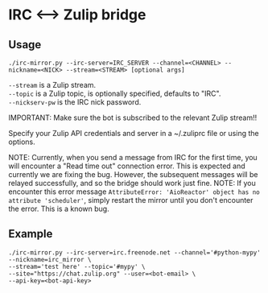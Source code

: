# IRC <--> Zulip bridge

## Usage

```
./irc-mirror.py --irc-server=IRC_SERVER --channel=<CHANNEL> --nickname=<NICK> --stream=<STREAM> [optional args]
```

`--stream` is a Zulip stream.  
`--topic` is a Zulip topic, is optionally specified, defaults to "IRC".  
`--nickserv-pw` is the IRC nick password.

IMPORTANT: Make sure the bot is subscribed to the relevant Zulip stream!!

Specify your Zulip API credentials and server in a ~/.zuliprc file or using the options.

NOTE: Currently, when you send a message from IRC for the first time, you will encounter a "Read time out" connection error. This is expected and currently we are fixing the bug. However, the subsequent messages will be relayed successfully, and so the bridge should work just fine.
NOTE: If you encounter this error message
`AttributeError: 'AioReactor' object has no attribute 'scheduler'`,
simply restart the mirror until you don't encounter the error. This is a known bug.

## Example

```
./irc-mirror.py --irc-server=irc.freenode.net --channel='#python-mypy' --nickname=irc_mirror \
--stream='test here' --topic='#mypy' \
--site="https://chat.zulip.org" --user=<bot-email> \
--api-key=<bot-api-key>
```
